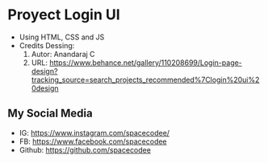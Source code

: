 # Proyect Login UI
- Using HTML, CSS and JS
- Credits Dessing: 
  1. Autor: Anandaraj C
  2. URL: https://www.behance.net/gallery/110208699/Login-page-design?tracking_source=search_projects_recommended%7Clogin%20ui%20design

## My Social Media    
- IG: https://www.instagram.com/spacecodee/
- FB: https://www.facebook.com/spacecodee
- Github: https://github.com/spacecodee
